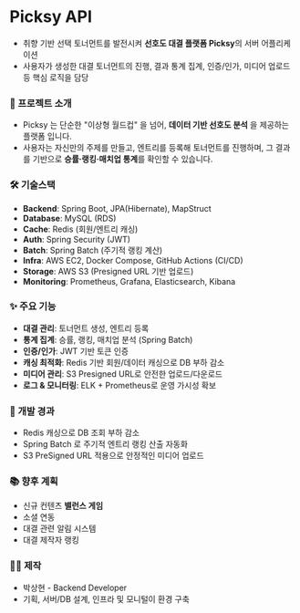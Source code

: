 # Picksy API 

- 취향 기반 선택 토너먼트를 발전시켜 **선호도 대결 플랫폼 Picksy**의 서버 어플리케이션
- 사용자가 생성한 대결 토너먼트의 진행, 결과 통계 집계, 인증/인가, 미디어 업로드 등 핵심 로직을 담당


### 🚀 프로젝트 소개 
- Picksy 는 단순한 "이상형 월드컵" 을 넘어, **데이터 기반 선호도 분석** 을 제공하는 플랫폼 입니다.
- 사용자는 자신만의 주제를 만들고, 엔트리를 등록해 토너먼트를 진행하며, 그 결과를 기반으로 **승률·랭킹·매치업 통계**를 확인할 수 있습니다.


### 🛠️ 기술스택
- **Backend**: Spring Boot, JPA(Hibernate), MapStruct  
- **Database**: MySQL (RDS)  
- **Cache**: Redis (회원/엔트리 캐싱)  
- **Auth**: Spring Security (JWT)  
- **Batch**: Spring Batch (주기적 랭킹 계산)  
- **Infra**: AWS EC2, Docker Compose, GitHub Actions (CI/CD)  
- **Storage**: AWS S3 (Presigned URL 기반 업로드)  
- **Monitoring**: Prometheus, Grafana, Elasticsearch, Kibana


### ✨ 주요 기능
- **대결 관리**: 토너먼트 생성, 엔트리 등록
- **통계 집계**: 승률, 랭킹, 매치업 분석 (Spring Batch)  
- **인증/인가**: JWT 기반 토큰 인증  
- **캐싱 최적화**: Redis 기반 회원/데이터 캐싱으로 DB 부하 감소  
- **미디어 관리**: S3 Presigned URL로 안전한 업로드/다운로드  
- **로그 & 모니터링**: ELK + Prometheus로 운영 가시성 확보


### 📌 개발 경과
- Redis 캐싱으로 DB 조회 부하 감소
- Spring Batch 로 주기적 엔트리 랭킹 산출 자동화
- S3 PreSigned URL 적용으로 안정적인 미디어 업로드


### 📚 향후 계획
- 신규 컨텐츠 **밸런스 게임**
- 소셜 연동
- 대결 관련 알림 시스템
- 대결 제작자 랭킹
 

### 👨‍💻 제작
- 박상현 - Backend Developer
- 기획, 서버/DB 설계, 인프라 및 모니털이 환경 구축

